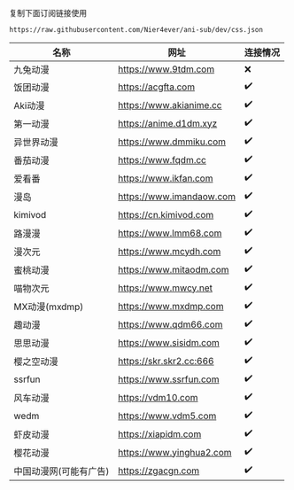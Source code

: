 复制下面订阅链接使用
```
https://raw.githubusercontent.com/Nier4ever/ani-sub/dev/css.json
```

<!-- REPLACE_START -->
| 名称 | 网址 | 连接情况 | 
| ------- | ------- | ------- |
| 九兔动漫 | https://www.9tdm.com | :x:   | 
| 饭团动漫 | https://acgfta.com | :heavy_check_mark:   | 
| Aki动漫 | https://www.akianime.cc | :heavy_check_mark:   | 
| 第一动漫 | https://anime.d1dm.xyz | :heavy_check_mark:   | 
| 异世界动漫 | https://www.dmmiku.com | :heavy_check_mark:   | 
| 番茄动漫 | https://www.fqdm.cc | :heavy_check_mark:   | 
| 爱看番 | https://www.ikfan.com | :heavy_check_mark:   | 
| 漫岛 | https://www.imandaow.com | :heavy_check_mark:   | 
| kimivod | https://cn.kimivod.com | :heavy_check_mark:   | 
| 路漫漫 | https://www.lmm68.com | :heavy_check_mark:   | 
| 漫次元 | https://www.mcydh.com | :heavy_check_mark:   | 
| 蜜桃动漫 | https://www.mitaodm.com | :heavy_check_mark:   | 
| 喵物次元 | https://www.mwcy.net | :heavy_check_mark:   | 
| MX动漫(mxdmp) | https://www.mxdmp.com | :heavy_check_mark:   | 
| 趣动漫 | https://www.qdm66.com | :heavy_check_mark:   | 
| 思思动漫 | https://www.sisidm.com | :heavy_check_mark:   | 
| 樱之空动漫 | https://skr.skr2.cc:666 | :heavy_check_mark:   | 
| ssrfun | https://www.ssrfun.com | :heavy_check_mark:   | 
| 风车动漫 | https://vdm10.com | :heavy_check_mark:   | 
| wedm | https://www.vdm5.com | :heavy_check_mark:   | 
| 虾皮动漫 | https://xiapidm.com | :heavy_check_mark:   | 
| 樱花动漫 | https://www.yinghua2.com | :heavy_check_mark:   | 
| 中国动漫网(可能有广告) | https://zgacgn.com | :heavy_check_mark:   | 
<!-- REPLACE_END -->